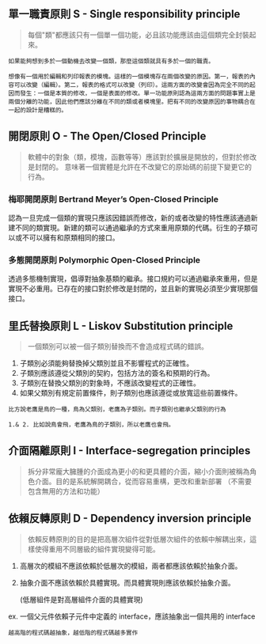 ## 單一職責原則 S - Single responsibility principle 

> 每個"類"都應該只有一個單一個功能，必且該功能應該由這個類完全封裝起來。

```
如果能夠想到多於一個動機去改變一個類，那麼這個類就具有多於一個的職責。

想像有一個用於編輯和列印報表的模塊。這樣的一個模塊存在兩個改變的原因。第一，報表的內容可以改變（編輯）。第二，報表的格式可以改變（列印）。這兩方面的改變會因為完全不同的起因而發生：一個是本質的修改，一個是表面的修改。單一功能原則認為這兩方面的問題事實上是兩個分離的功能，因此他們應該分離在不同的類或者模塊里。把有不同的改變原因的事物耦合在一起的設計是糟糕的。
```

## 開閉原則 O - The Open/Closed Principle

> 軟體中的對象（類，模塊，函數等等）應該對於擴展是開放的，但對於修改是封閉的。
> 意味著一個實體是允許在不改變它的原始碼的前提下變更它的行為。

### 梅耶開閉原則   Bertrand Meyer’s Open-Closed Principle

認為一旦完成一個類的實現只應該因錯誤而修改，新的或者改變的特性應該通過新建不同的類實現。新建的類可以通過繼承的方式來重用原類的代碼。衍生的子類可以或不可以擁有和原類相同的接口。

### 多態開閉原則   Polymorphic Open-Closed Principle

透過多態機制實現，倡導對抽象基類的繼承。接口規約可以通過繼承來重用，但是實現不必重用。已存在的接口對於修改是封閉的，並且新的實現必須至少實現那個接口。

## 里氏替換原則 L - Liskov Substitution principle

>  一個類別可以被一個子類別替換而不會造成程式碼的錯誤。

1. 子類別必須能夠替換掉父類別並且不影響程式的正確性。
2. 子類別應該遵從父類別的契約，包括方法的簽名和預期的行為。
3. 子類別在替換父類別的對象時，不應該改變程式的正確性。
4. 如果父類別有規定前置條件，則子類別也應該遵從或放寬這些前置條件。
   
```
比方說老鷹是鳥的一種，鳥為父類別，老鷹為子類別。而子類別也繼承父類別的行為

1.& 2. 比如說鳥會飛，老鷹為鳥的子類別，所以老鷹也會飛。
```

## 介面隔離原則 I - Interface-segregation principles

> 拆分非常龐大臃腫的介面成為更小的和更具體的介面，縮小介面則被稱為角色介面。目的是系統解開耦合，從而容易重構，更改和重新部署
> （不需要包含無用的方法和功能）


## 依賴反轉原則 D - Dependency inversion principle

> 依賴反轉原則的目的是把高層次組件從對低層次組件的依賴中解耦出來，這樣使得重用不同層級的組件實現變得可能。

1. 高層次的模組不應該依賴於低層次的模組，兩者都應該依賴於抽象介面。
2. 抽象介面不應該依賴於具體實現。而具體實現則應該依賴於抽象介面。
   
   (低層組件是對高層組件介面的具體實現)

ex. 一個父元件依賴子元件中定義的 interface，應該抽象出一個共用的 interface

```
越高階的程式碼越抽象，越低階的程式碼越多實作
```
